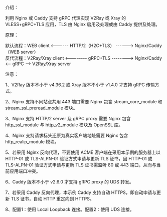 介绍：

利用 Nginx 或 Caddy 支持 gRPC 代理实现 V2Ray 或 Xray 的 VLESS+gRPC+TLS 应用，TLS 由 Nginx 启用及处理或由 Caddy 提供及处理。

原理：

默认流程：WEB client <------ HTTP/2（H2C+TLS） ------> Nginx/Caddy（WEB server）  
反代流程：V2Ray/Xray client <-------- gRPC+TLS --------> Nginx/Caddy <-- gRPC --> V2Ray/Xray server

注意：

1、V2Ray 版本不小于 v4.36.2 或 Xray 版本不小于 v1.4.0 才支持 gRPC 传输方式。

2、Nginx 支持不同站点共用 443 端口需要 Nginx 包含 stream_core_module 和 stream_ssl_preread_module 模块。

3、Nginx 支持 HTTP/2 server 及 gRPC proxy 需要 Nginx 包含 http_ssl_module 与 http_v2_module 模块及 OpenSSL 库。

4、Nginx 支持请求标头还原为真实客户端地址需要 Nginx 包含 http_realip_module 模块。

5、若采用 Nginx 反向代理，不要使用 ACME 客户端在采用本示例的服务器上以 HTTP-01 或 TLS-ALPN-01 验证方式申请与更新 TLS 证书，因 HTTP-01 或 TLS-ALPN-01 验证方式申请与更新 TLS 证书需监听 80 或 443 端口，从而与当前应用端口冲突。

6、Caddy 版本不小于 v2.6.0 才支持 gRPC proxy 的 UDS 转发。

7、若采用 Caddy 反向代理，本示例 Caddy 支持自动 HTTPS，即自动申请与更新 TLS 证书，自动 HTTP 重定向到 HTTPS。

8、配置1：使用 Local Loopback 连接。配置2：使用 UDS 连接。
